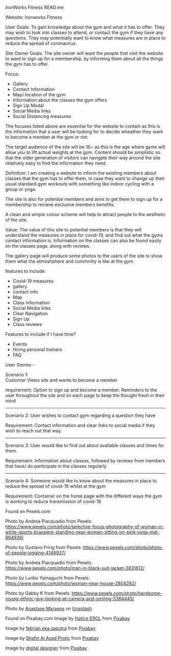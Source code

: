 IronWorks Fitness READ.me

<!----5 Planes of UX Design---->

Website: Ironworks Fitness

User Goals: To gain knowledge about the gym and what it has to offer. They may wish to look into classes to attend, or contact 
the gym if they have any questions. They may potentially want to know what measures are in place to reduce the spread of coronavirus.

Site Owner Goals: The site owner will want the people that visit the website to want to sign up for a membership, by informing them about all the 
things the gym has to offer. 

<!----Strategy Plane---->

Focus:
- Gallery
- Contact Information
- Map/ location of the gym
- Information about the classes the gym offers
- Sign Up Modal
- Social Media links 
- Social Distancing measures

The focuses listed above are essential for the website to contain as this is the information that a user will be looking for to decide wheather 
they want to become a member at the gym or not.

The target audience of the site will be 16+ as this is the age where gyms will allow you to lift actual weights at the gym. Content should be simplistic so that 
the older generation of visitors can navigate their way around the site relatively easy to find the information they need.

Definition:
I am creating a website to inform the existing members about classes that the gym has to offer them, in case they want to change up their usual standard
gym workouts with something like indoor cycling with a group or yoga.

The site is also for potential members and aims to get them to sign up for a membership to recieve exclusive members benefits.

A clean and simple colour scheme will help to attract people to the aesthetic of the site.

Value:
The value of this site to potential members is that they will understand the measures in place for covid-19, and find out what the gyms contact information is.
Information on the classes can also be found easily on the classes page, along with reviews. 

The gallery page will produce some photos to the users of the site to show them what the atmoshphere and comminity is like at the gym.

<!----Scope Plane---->

features to include:
- Covid-19 measures 
- gallery
- contact info
- Map
- Class Information
- Social Media links
- Clear Navigation
- Sign Up
- Class reviews

Features to include if I have time?
- Events
- Hiring personal trainers
- FAQ

User Stories - 

Scenario 1:                             
Customer Views site and wants to become a member

requirement: 
Option to sign up and become a member. Reminders to the user 
throughout the site and on each page to keep the thought fresh in
their mind

----

Scenario 2:
User wishes to contact gym regarding a question they have 

Requirement:
Contact information and clear links to social media if they wish to 
reach out that way.

----

Scenario 3: 
User would like to find out about available classes and times 
for them.

Requirement:
Information about classes, followed by reviews from members that have/ do
participate in the classes regularly

-----

Scenario 4: 
Someone would like to know about the measures in place to reduce the
spread of covid-19 whilst at the gym

Requirement:
Container on the home page with the different ways the gym is working
to reduce transmission of covid-19

<!----Structure Plane---->




Found on Pexels.com

Photo by Andrea Piacquadio from Pexels: https://www.pexels.com/photo/selective-focus-photography-of-woman-in-white-sports-brassiere-standing-near-woman-sitting-on-pink-yoga-mat-864939/

Photo by Gustavo Fring from Pexels: https://www.pexels.com/photo/photo-of-people-jogging-4148937/

Photo by Andrea Piacquadio from Pexels: https://www.pexels.com/photo/man-in-black-suit-jacket-3831612/

Photo by Luriko Yamaguchi from Pexels: https://www.pexels.com/photo/woman-near-house-2804282/

Photo by Gabby K from Pexels: https://www.pexels.com/photo/handsome-young-ethnic-guy-looking-at-camera-and-smiling-5384445/

<span>Photo by <a href="https://unsplash.com/@visualsbyroyalz?utm_source=unsplash&amp;utm_medium=referral&amp;utm_content=creditCopyText">Anastase Maragos</a> on <a href="https://unsplash.com/s/photos/gym?utm_source=unsplash&amp;utm_medium=referral&amp;utm_content=creditCopyText">Unsplash</a></span>

Found on Pixabay.com
Image by <a href="https://pixabay.com/users/haticeerol-14967706/?utm_source=link-attribution&amp;utm_medium=referral&amp;utm_campaign=image&amp;utm_content=4978511">Hatice EROL</a> from <a href="https://pixabay.com/?utm_source=link-attribution&amp;utm_medium=referral&amp;utm_campaign=image&amp;utm_content=4978511">Pixabay</a>

Image by <a href="https://pixabay.com/users/febrianes86-5873902/?utm_source=link-attribution&amp;utm_medium=referral&amp;utm_campaign=image&amp;utm_content=5562104">febrian eka saputra</a> from <a href="https://pixabay.com/?utm_source=link-attribution&amp;utm_medium=referral&amp;utm_campaign=image&amp;utm_content=5562104">Pixabay</a>

Image by <a href="https://pixabay.com/users/shafin_protic-16278454/?utm_source=link-attribution&amp;utm_medium=referral&amp;utm_campaign=image&amp;utm_content=5306538">Shafin Al Asad Protic</a> from <a href="https://pixabay.com/?utm_source=link-attribution&amp;utm_medium=referral&amp;utm_campaign=image&amp;utm_content=5306538">Pixabay</a>

Image by <a href="https://pixabay.com/users/dapple-designers-7874104/?utm_source=link-attribution&amp;utm_medium=referral&amp;utm_campaign=image&amp;utm_content=5000684">digital designer</a> from <a href="https://pixabay.com/?utm_source=link-attribution&amp;utm_medium=referral&amp;utm_campaign=image&amp;utm_content=5000684">Pixabay</a>


